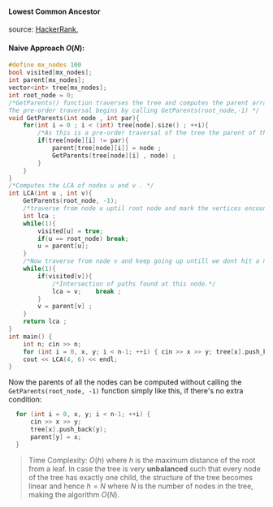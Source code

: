 #### Lowest Common Ancestor

source: [HackerRank](https://www.hackerrank.com/topics/lowest-common-ancestor),

#### Naive Approach $O(N)$:

```cpp
#define mx_nodes 100
bool visited[mx_nodes];
int parent[mx_nodes];
vector<int> tree[mx_nodes];
int root_node = 0;
/*GetParents() function traverses the tree and computes the parent array such that
The pre-order traversal begins by calling GetParents(root_node,-1) */
void GetParents(int node , int par){
    for(int i = 0 ; i < (int) tree[node].size() ; ++i){
        /*As this is a pre-order traversal of the tree the parent of the current    node has already been processed, Thus it should not be processed again*/
        if(tree[node][i] != par){
            parent[tree[node][i]] = node ;
            GetParents(tree[node][i] , node) ;
        }
    }
}
/*Computes the LCA of nodes u and v . */
int LCA(int u , int v){
    GetParents(root_node, -1);
    /*traverse from node u uptil root node and mark the vertices encountered along the path */
    int lca ;
    while(1){
        visited[u] = true;
        if(u == root_node) break;
        u = parent[u];
    }
    /*Now traverse from node v and keep going up untill we dont hit a node that is in the path of node u to root node*/
    while(1){
        if(visited[v]){
            /*Intersection of paths found at this node.*/
            lca = v;    break ;
        }
        v = parent[v] ;
    }
    return lca ;
}
int main() {
    int n; cin >> n;
    for (int i = 0, x, y; i < n-1; ++i) { cin >> x >> y; tree[x].push_back(y); }
    cout << LCA(4, 6) << endl;
}
```

Now the parents of all the nodes can be computed without calling the `GetParents(root_node, -1)` function simply like this, if there's no extra condition:

```cpp
  for (int i = 0, x, y; i < n-1; ++i) {
      cin >> x >> y;
      tree[x].push_back(y);
      parent[y] = x;
  }
```

> Time Complexity: $O(h)$ where $h$ is the maximum distance of the root from a leaf. In case the tree is very **unbalanced** such that every node of the tree has exactly one child, the structure of the tree becomes linear and hence $h = N$ where $N$ is the number of nodes in the tree, making the algorithm $O(N)$.

